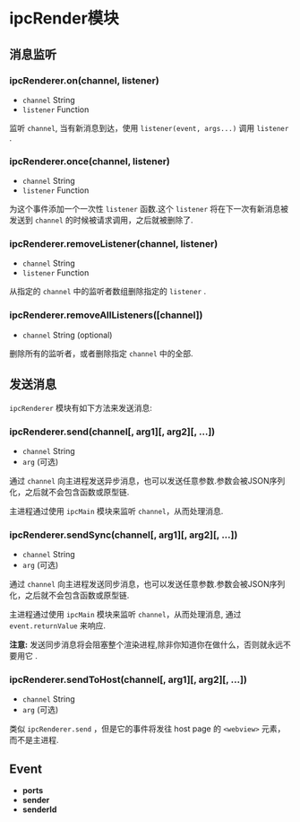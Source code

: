 # ipcRender模块

## 消息监听

### ipcRenderer.on(channel, listener)

- `channel` String
- `listener` Function

监听 `channel`, 当有新消息到达，使用 `listener(event, args...)` 调用 `listener` .

### ipcRenderer.once(channel, listener)

- `channel` String
- `listener` Function

为这个事件添加一个一次性 `listener` 函数.这个 `listener` 将在下一次有新消息被发送到 `channel` 的时候被请求调用，之后就被删除了.

### ipcRenderer.removeListener(channel, listener)

- `channel` String
- `listener` Function

从指定的 `channel` 中的监听者数组删除指定的 `listener` .

### ipcRenderer.removeAllListeners([channel])

- `channel` String (optional)

删除所有的监听者，或者删除指定 `channel` 中的全部.

## 发送消息

`ipcRenderer` 模块有如下方法来发送消息:

### ipcRenderer.send(channel[, arg1][, arg2][, ...])

- `channel` String
- `arg` (可选)

通过 `channel` 向主进程发送异步消息，也可以发送任意参数.参数会被JSON序列化，之后就不会包含函数或原型链.

主进程通过使用 `ipcMain` 模块来监听 `channel`，从而处理消息.

### ipcRenderer.sendSync(channel[, arg1][, arg2][, ...])

- `channel` String
- `arg` (可选)

通过 `channel` 向主进程发送同步消息，也可以发送任意参数.参数会被JSON序列化，之后就不会包含函数或原型链.

主进程通过使用 `ipcMain` 模块来监听 `channel`，从而处理消息, 通过 `event.returnValue` 来响应.

**注意:** 发送同步消息将会阻塞整个渲染进程,除非你知道你在做什么，否则就永远不要用它 .

### ipcRenderer.sendToHost(channel[, arg1][, arg2][, ...])

- `channel` String
- `arg` (可选)

类似 `ipcRenderer.send` ，但是它的事件将发往 host page 的 `<webview>` 元素，而不是主进程.





## Event

- **ports**
- **sender**
- **senderId**